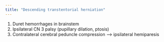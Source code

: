```yaml
---
title: "Descending transtentorial herniation"
---
```

1) Duret hemorrhages in brainstem
2) Ipsilateral CN 3 palsy (pupillary dilation, ptosis)
3) Contralateral cerebral peduncle compression --&gt; ipsilateral hemiparesis

